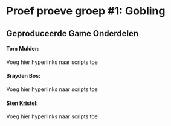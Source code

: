 # Proef proeve groep #1: Gobling

## Geproduceerde Game Onderdelen
#### Tom Mulder:
Voeg hier hyperlinks naar scripts toe
#### Brayden Bos:
Voeg hier hyperlinks naar scripts toe
#### Sten Kristel:
Voeg hier hyperlinks naar scripts toe
